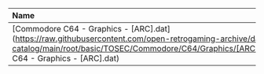|Name|Size|
|:---|---:|
|[Commodore C64 - Graphics - [ARC].dat](https://raw.githubusercontent.com/open-retrogaming-archive/dat-catalog/main/root/basic/TOSEC/Commodore/C64/Graphics/[ARC]/Commodore C64 - Graphics - [ARC].dat)|919|
